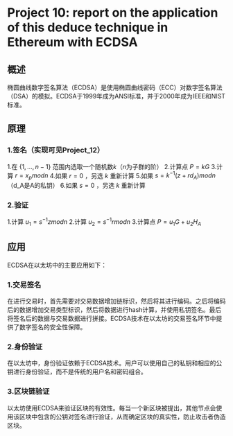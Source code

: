 # Project 10: report on the application of this deduce technique in Ethereum with ECDSA

## 概述

椭圆曲线数字签名算法（ECDSA）是使用椭圆曲线密码（ECC）对数字签名算法（DSA）的模拟。ECDSA于1999年成为ANSI标准，并于2000年成为IEEE和NIST标准。

## 原理

### 1.签名（实现可见Project_12）

1.在 $\{1,\ldots,n-1\}$ 范围内选取一个随机数$k$（$n$为子群的阶）
2.计算点 $P=kG$ 
3.计算 $r=x_p mod n$ 
4.如果 $r=0$ ，另选 $k$ 重新计算
5.如果 $s=k^{-1}(z+rd_A)mod n$ （d_A是A的私钥）
6.如果 $s=0$ ，另选 $k$ 重新计算

### 2.验证

1.计算 $u_1=s^{-1}z mod n$ 
2.计算 $u_2=s^{-1}r mod n$ 
3.计算点 $P=u_1G+u_2H_A$ 

## 应用

ECDSA在以太坊中的主要应用如下：

### 1.交易签名

在进行交易时，首先需要对交易数据增加链标识，然后将其进行编码。之后将编码后的数据增加交易类型标识，然后将数据进行hash计算，并使用私钥签名。最后将签名后的数据与交易数据进行拼接。ECDSA技术在以太坊的交易签名环节中提供了数字签名的安全性保障。

### 2.身份验证

在以太坊中，身份验证依赖于ECDSA技术。用户可以使用自己的私钥和相应的公钥进行身份验证，而不是传统的用户名和密码组合。

### 3.区块链验证

以太坊使用ECDSA来验证区块的有效性。每当一个新区块被提出，其他节点会使用该区块中包含的公钥对签名进行验证，从而确定区块的真实性，防止攻击者伪造区块。








